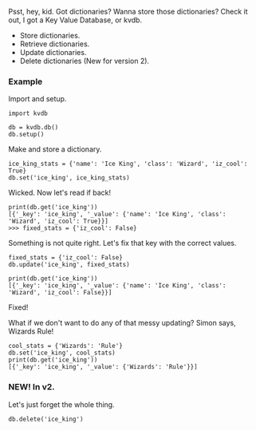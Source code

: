 Psst, hey, kid. Got dictionaries?
Wanna store those dictionaries?
Check it out, I got a Key Value Database, or kvdb.

* Store dictionaries.
* Retrieve dictionaries.
* Update dictionaries.
* Delete dictionaries (New for version 2).


### Example

Import and setup.
```
import kvdb

db = kvdb.db()
db.setup()
```

Make and store a dictionary.
```
ice_king_stats = {'name': 'Ice King', 'class': 'Wizard', 'iz_cool': True}
db.set('ice_king', ice_king_stats)
```

Wicked. Now let's read if back!
```
print(db.get('ice_king'))
[{'_key': 'ice_king', '_value': {'name': 'Ice King', 'class': 'Wizard', 'iz_cool': True}}]
>>> fixed_stats = {'iz_cool': False}
```

Something is not quite right. Let's fix that key with the correct values.
```
fixed_stats = {'iz_cool': False}
db.update('ice_king', fixed_stats)

print(db.get('ice_king'))
[{'_key': 'ice_king', '_value': {'name': 'Ice King', 'class': 'Wizard', 'iz_cool': False}}]
```
Fixed!

What if we don't want to do any of that messy updating? Simon says, Wizards Rule!

```
cool_stats = {'Wizards': 'Rule'}
db.set('ice_king', cool_stats)
print(db.get('ice_king'))
[{'_key': 'ice_king', '_value': {'Wizards': 'Rule'}}]
```

### NEW! In v2.

Let's just forget the whole thing.
```
db.delete('ice_king')
```

